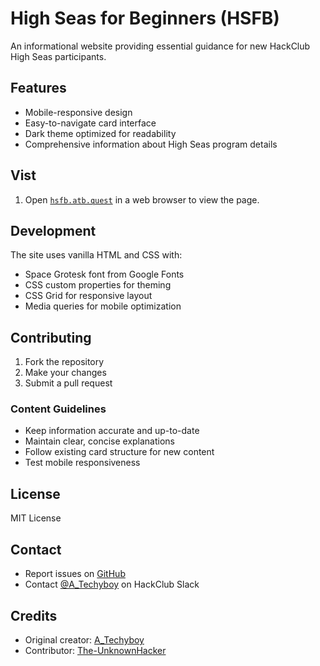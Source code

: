 # High Seas for Beginners (HSFB)

An informational website providing essential guidance for new HackClub High Seas participants.

## Features

- Mobile-responsive design
- Easy-to-navigate card interface
- Dark theme optimized for readability
- Comprehensive information about High Seas program details

## Vist

1. Open [`hsfb.atb.quest`](https://hsfb.atb.quest/) in a web browser to view the page.

## Development

The site uses vanilla HTML and CSS with:
- Space Grotesk font from Google Fonts
- CSS custom properties for theming
- CSS Grid for responsive layout
- Media queries for mobile optimization

## Contributing

1. Fork the repository
2. Make your changes
3. Submit a pull request

### Content Guidelines
- Keep information accurate and up-to-date
- Maintain clear, concise explanations
- Follow existing card structure for new content
- Test mobile responsiveness

## License

MIT License

## Contact

- Report issues on [GitHub](https://github.com/A-Techyboy/HSFB/issues)
- Contact [@A_Techyboy](https://hackclub.slack.com/team/U082KMLM7DW) on HackClub Slack

## Credits

- Original creator: [A_Techyboy](https://atb.quest)
- Contributor: [The-UnknownHacker](https://github.com/The-UnknownHacker)